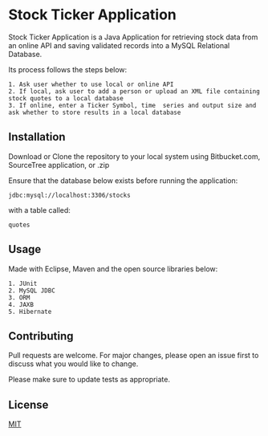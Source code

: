 # Stock Ticker Application

Stock Ticker Application is a Java Application for retrieving stock data from an online API and saving validated records into a MySQL Relational Database.

Its process follows the steps below:
```
1. Ask user whether to use local or online API
2. If local, ask user to add a person or upload an XML file containing stock quotes to a local database
3. If online, enter a Ticker Symbol, time  series and output size and ask whether to store results in a local database
```

## Installation

Download or Clone the repository to your local system using Bitbucket.com, SourceTree application, or .zip

Ensure that the database below exists before running the application:
```
jdbc:mysql://localhost:3306/stocks
```
with a table called:
```
quotes
```

## Usage

Made with Eclipse, Maven and the open source libraries below:
```
1. JUnit
2. MySQL JDBC
3. ORM
4. JAXB
5. Hibernate
```

## Contributing
Pull requests are welcome. For major changes, please open an issue first to discuss what you would like to change.

Please make sure to update tests as appropriate.

## License
[MIT](https://choosealicense.com/licenses/mit/)